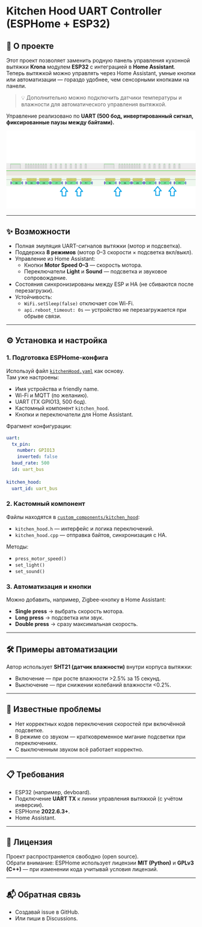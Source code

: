 # Kitchen Hood UART Controller (ESPHome + ESP32)

## 📖 О проекте
Этот проект позволяет заменить родную панель управления кухонной вытяжки **Krona** модулем **ESP32** с интеграцией в **Home Assistant**.  
Теперь вытяжкой можно управлять через Home Assistant, умные кнопки или автоматизации — гораздо удобнее, чем сенсорными кнопками на панели.  

> 💡 Дополнительно можно подключить датчики температуры и влажности для автоматического управления вытяжкой.  

Управление реализовано по **UART (500 бод, инвертированный сигнал, фиксированные паузы между байтами).**

![UART timing example](images/UART1.png)

---

## ✨ Возможности
- Полная эмуляция UART-сигналов вытяжки (мотор и подсветка).  
- Поддержка **8 режимов** (мотор 0–3 скорости × подсветка вкл/выкл).  
- Управление из Home Assistant:
  - Кнопки **Motor Speed 0–3** — скорость мотора.  
  - Переключатели **Light** и **Sound** — подсветка и звуковое сопровождение.  
- Состояния синхронизированы между ESP и HA (не сбиваются после перезагрузки).  
- Устойчивость:
  - `WiFi.setSleep(false)` отключает сон Wi-Fi.  
  - `api.reboot_timeout: 0s` — устройство не перезагружается при обрыве связи.  

---

## ⚙️ Установка и настройка

### 1. Подготовка ESPHome-конфига
Используй файл [`kitchenHood.yaml`](kitchenHood.yaml) как основу.  
Там уже настроены:
- Имя устройства и friendly name.  
- Wi-Fi и MQTT (по желанию).  
- UART (TX GPIO13, 500 бод).  
- Кастомный компонент `kitchen_hood`.  
- Кнопки и переключатели для Home Assistant.  

Фрагмент конфигурации:
```yaml
uart:
  tx_pin:
    number: GPIO13
    inverted: false
  baud_rate: 500
  id: uart_bus

kitchen_hood:
  uart_id: uart_bus
```

### 2. Кастомный компонент
Файлы находятся в [`custom_components/kitchen_hood`](custom_components/kitchen_hood/):  
- `kitchen_hood.h` — интерфейс и логика переключений.  
- `kitchen_hood.cpp` — отправка байтов, синхронизация с HA.  

Методы:
- `press_motor_speed()`  
- `set_light()`  
- `set_sound()`  

### 3. Автоматизация и кнопки
Можно добавить, например, Zigbee-кнопку в Home Assistant:  
- **Single press** → выбрать скорость мотора.  
- **Long press** → подсветка или звук.  
- **Double press** → сразу максимальная скорость.  

---

## 🛠 Примеры автоматизации
Автор использует **SHT21 (датчик влажности)** внутри корпуса вытяжки:  
- Включение — при росте влажности >2.5% за 15 секунд.  
- Выключение — при снижении колебаний влажности <0.2%.  

---

## 🐞 Известные проблемы
- Нет корректных кодов переключения скоростей при включённой подсветке.  
- В режиме со звуком — кратковременное мигание подсветки при переключениях.  
- С выключенным звуком всё работает корректно.  

---

## 📋 Требования
- ESP32 (например, devboard).  
- Подключение **UART TX** к линии управления вытяжкой (с учётом инверсии).  
- ESPHome **2022.6.3+**.  
- Home Assistant.  

---

## 📜 Лицензия
Проект распространяется свободно (open source).  
Обрати внимание: ESPHome использует лицензии **MIT (Python)** и **GPLv3 (C++)** — при изменении кода учитывай условия лицензий.  

---

## 📬 Обратная связь
- Создавай issue в GitHub.  
- Или пиши в Discussions.  


